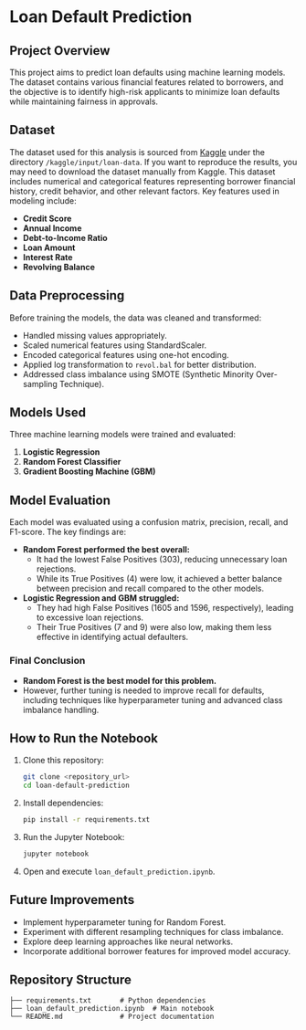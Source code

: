 # Loan Default Prediction

## Project Overview
This project aims to predict loan defaults using machine learning models. The dataset contains various financial features related to borrowers, and the objective is to identify high-risk applicants to minimize loan defaults while maintaining fairness in approvals.

## Dataset
The dataset used for this analysis is sourced from [Kaggle](https://www.kaggle.com/) under the directory `/kaggle/input/loan-data`. If you want to reproduce the results, you may need to download the dataset manually from Kaggle.
This dataset includes numerical and categorical features representing borrower financial history, credit behavior, and other relevant factors. Key features used in modeling include:
- **Credit Score**
- **Annual Income**
- **Debt-to-Income Ratio**
- **Loan Amount**
- **Interest Rate**
- **Revolving Balance**

## Data Preprocessing
Before training the models, the data was cleaned and transformed:
- Handled missing values appropriately.
- Scaled numerical features using StandardScaler.
- Encoded categorical features using one-hot encoding.
- Applied log transformation to `revol.bal` for better distribution.
- Addressed class imbalance using SMOTE (Synthetic Minority Over-sampling Technique).

## Models Used
Three machine learning models were trained and evaluated:
1. **Logistic Regression**
2. **Random Forest Classifier**
3. **Gradient Boosting Machine (GBM)**

## Model Evaluation
Each model was evaluated using a confusion matrix, precision, recall, and F1-score. The key findings are:

- **Random Forest performed the best overall:**
  - It had the lowest False Positives (303), reducing unnecessary loan rejections.
  - While its True Positives (4) were low, it achieved a better balance between precision and recall compared to the other models.
- **Logistic Regression and GBM struggled:**
  - They had high False Positives (1605 and 1596, respectively), leading to excessive loan rejections.
  - Their True Positives (7 and 9) were also low, making them less effective in identifying actual defaulters.

### Final Conclusion
- **Random Forest is the best model for this problem.**
- However, further tuning is needed to improve recall for defaults, including techniques like hyperparameter tuning and advanced class imbalance handling.

## How to Run the Notebook
1. Clone this repository:
   ```bash
   git clone <repository_url>
   cd loan-default-prediction
   ```
2. Install dependencies:
   ```bash
   pip install -r requirements.txt
   ```
3. Run the Jupyter Notebook:
   ```bash
   jupyter notebook
   ```
4. Open and execute `loan_default_prediction.ipynb`.

## Future Improvements
- Implement hyperparameter tuning for Random Forest.
- Experiment with different resampling techniques for class imbalance.
- Explore deep learning approaches like neural networks.
- Incorporate additional borrower features for improved model accuracy.

## Repository Structure
```
├── requirements.txt       # Python dependencies
├── loan_default_prediction.ipynb  # Main notebook
└── README.md              # Project documentation
```
